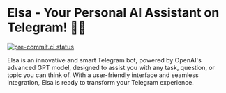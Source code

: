 # Elsa - Your Personal AI Assistant on Telegram! 🤖✨
[![pre-commit.ci status](https://results.pre-commit.ci/badge/github/kulapard/elsa-telegram-bot/master.svg)](https://results.pre-commit.ci/latest/github/kulapard/elsa-telegram-bot/master)

Elsa is an innovative and smart Telegram bot, powered by OpenAI's advanced GPT model,
designed to assist you with any task, question, or topic you can think of.
With a user-friendly interface and seamless integration, Elsa is ready to transform your Telegram experience.
